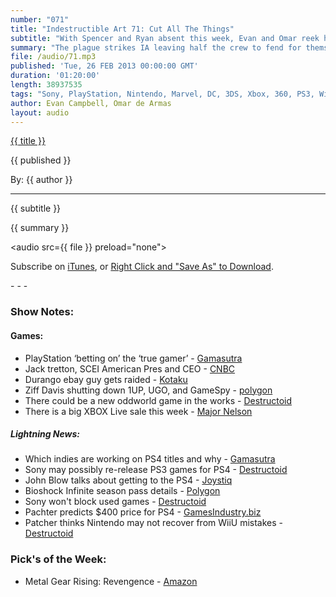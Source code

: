```yaml
---
number: "071"
title: "Indestructible Art 71: Cut All The Things"
subtitle: "With Spencer and Ryan absent this week, Evan and Omar reek havoc with a barrage of game topics; PS4, Metal Gear Rising, WiiU, and Dead Space 3."
summary: "The plague strikes IA leaving half the crew to fend for themselves. Evan and Omar hold down the fort with some post PS4 announcement conversation and a solid run down of what makes Metal Gear Rising: Revengeance such an awesome game. Anticipation is high for the inevitable new Xbox announcement and we can't help but wonder what's going on with game releases towards the end of the year."
file: /audio/71.mp3
published: 'Tue, 26 FEB 2013 00:00:00 GMT'
duration: '01:20:00'
length: 38937535
tags: "Sony, PlayStation, Nintendo, Marvel, DC, 3DS, Xbox, 360, PS3, Wii, WiiU, PS4, PSN, XBLA, 3DS, Vita, Video Games, Comics, Games, Indestructible Art, Metal Gear Rising: Revengeance, Dead Space 3, Year Walk, PlayStation 4"
author: Evan Campbell, Omar de Armas
layout: audio
---
```


<a href="../episodes/{{ number }}.html" class='postTitleLink'><p class='postTitle'>{{ title }}</p></a>
<p class='postPublished'>{{ published }}</p>
<p class='postAuthor'>By: {{ author }}</p>
<hr>
<p class='podcastSummary'>{{ subtitle }}</p>

<p class='podcastSummary'>{{ summary }}</p>

<audio src={{ file }} preload="none"></audio>
<p class='subLinks'>Subscribe on <a href='http://bit.ly/iapodcast'>iTunes</a>, or <a href={{ file }}>Right Click and "Save As" to Download</a>.</p>
- - -

### Show Notes:  ###
#### Games:  ####
* PlayStation ‘betting on’ the ‘true gamer’ - [Gamasutra](http://www.gamasutra.com/view/news/187186/PlayStation_bets_the_farm_that_true_gamers_are_enough_to_sell_its_new_machine.php#.USmlfKX2tYw)
* Jack tretton, SCEI American Pres and CEO - [CNBC](http://www.cnbc.com/id/100480852)
* Durango ebay guy gets raided - [Kotaku](http://kotaku.com/5986239/the-rise-and-fall-of-superdae-a-most-unusual-video-game-hacker)
* Ziff Davis shutting down 1UP, UGO, and GameSpy - [polygon](http://www.polygon.com/2013/2/21/4014196/ign-layoffs-1up-ugo-and-gamespy-shutting-down)
* There could be a new oddworld game in the works - [Destructoid](http://www.destructoid.com/oddworld-developer-announces-ps4-title-246140.phtml?utm_source=feedburner&utm_medium=feed&utm_campaign=Feed%3A+Destructoid+%28Destructoid%29)
* There is a big XBOX Live sale this week - [Major Nelson](http://majornelson.com/2013/02/22/the-xbox-live-ultimate-game-sale/)

##### Lightning News:  #####
* Which indies are working on PS4 titles and why - [Gamasutra](http://feedproxy.google.com/~r/GamasutraNews/~3/gJf8A61FB4I/Which_indies_are_working_on_PS4_games_and_why.php)
* Sony may possibly re-release PS3 games for PS4 - [Destructoid](http://feedproxy.google.com/~r/Destructoid/~3/0o2ht_QHWy4/sony-talks-about-possibly-re-releasing-ps3-games-for-ps4-246252.phtml)
* John Blow talks about getting to the PS4 - [Joystiq](http://www.joystiq.com/2013/02/21/jonathan-blow-bears-witness-to-getting-an-indie-pc-game-on-ps4/)
* Bioshock Infinite season pass details - [Polygon](http://www.polygon.com/2013/2/21/4012700/bioshock-infinite-season-pass-details)
* Sony won't block used games - [Destructoid](http://feedproxy.google.com/~r/Destructoid/~3/QoeWVYu7AUs/sony-ps4-won-t-block-used-games-246220.phtml)
* Pachter predicts $400 price for PS4 - [GamesIndustry.biz](http://www.gamesindustry.biz/articles/2013-02-21-pachter-predicts-USD400-price-tag-for-ps4)
* Patcher thinks Nintendo may not recover from WiiU mistakes - [Destructoid](http://feedproxy.google.com/~r/Destructoid/~3/oUkZWjPDj2M/pachter-nintendo-may-not-recover-from-wii-u-mistake-245713.phtml)

### Pick's of the Week:  ###
* Metal Gear Rising: Revengence - [Amazon](http://www.amazon.com/gp/product/B002I0J8FI/ref=as_li_ss_tl?ie=UTF8&camp=1789&creative=390957&creativeASIN=B002I0J8FI&linkCode=as2&tag=indestart-20)

